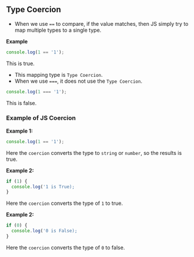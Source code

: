 ## Type Coercion

- When we use `==` to compare, if the value matches, then JS simply try to map multiple types to a single type.

**Example**

```js
console.log(1 == '1');
```

This is true.

- This mapping type is `Type Coercion`.
- When we use `===`, it does not use the `Type Coercion`.

```js
console.log(1 === '1');
```

This is false.

### Example of JS Coercion

**Example 1:**

```js
console.log(1 == '1');
```

Here the `coercion` converts the type to `string` or `number`, so the results is true.

**Example 2:**

```js
if (1) {
  console.log('1 is True);
}
```

Here the `coercion` converts the type of `1` to true.

**Example 2:**

```js
if (0) {
  console.log('0 is False);
}
```

Here the `coercion` converts the type of `0` to false.
